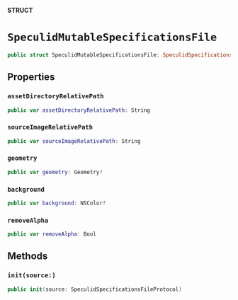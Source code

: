 **STRUCT**

# `SpeculidMutableSpecificationsFile`

```swift
public struct SpeculidMutableSpecificationsFile: SpeculidSpecificationsFileProtocol
```

## Properties
### `assetDirectoryRelativePath`

```swift
public var assetDirectoryRelativePath: String
```

### `sourceImageRelativePath`

```swift
public var sourceImageRelativePath: String
```

### `geometry`

```swift
public var geometry: Geometry?
```

### `background`

```swift
public var background: NSColor?
```

### `removeAlpha`

```swift
public var removeAlpha: Bool
```

## Methods
### `init(source:)`

```swift
public init(source: SpeculidSpecificationsFileProtocol)
```
